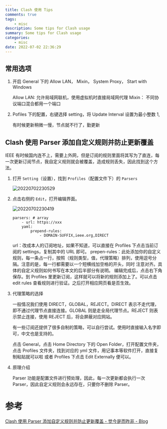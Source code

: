 ```yaml
---
title: Clash 使用 Tips
comments: true
tags:
    - misc
description: Some tips for Clash usage
summary: Some tips for Clash usage
categories:
    - misc
date: 2022-07-02 22:36:29
---
```


## 常用选项

1. 开启 General 下的 Allow LAN， Mixin， System Proxy， Start with Windows

    Allow LAN: 允许局域网联机，使用虚拟机时直接局域网代理
    Mixin： 不同协议端口混合都用一个端口

2. Pofiles 下的配置，右键选择 setting，将 Update Interval 设置为最小整数 1,

    有时候更新稍微一慢，节点就不行了，勤更新

## Clash 使用 Parser 添加自定义规则并防止更新覆盖

IEEE 有时候国内连不上，需要上外网，但是订阅的规则里面将其写为了直连，每一次更新订阅节点，我自定义规则就会被覆盖，造成规则丢失，因此找到这个方法。

1. 打开 `Setting`（设置），找到 `Profiles`（配置文件下）的 `Parsers`

    ![20220702230529](https://blog-1259556217.cos.ap-chengdu.myqcloud.com/image/20220702230529.png)

2. 点击右侧的 `Edit`，打开编辑界面。

    ![20220702230419](https://blog-1259556217.cos.ap-chengdu.myqcloud.com/image/20220702230419.png)

    ```
    parsers: # array
        - url: https://xxx
        yaml:
            prepend-rules:
                - DOMAIN-SUFFIX,ieee.org,DIRECT
    ```

    url：改成本人的订阅地址，如果不知道，可以直接在 Profiles 下点击当前订阅的 settings，复制其中的 URL 即可。
    prepen-rules：此处添加你的自定义规则，每一条占一行，按照（规则类型，值，代理策略）排列，使用逗号分隔。注意的是，每一行都需要以一个短横线加空格的开头，同时 注意对齐。具体的自定义规则如何书写在本文的后半部分有说明。
    编辑完成后，点击右下角保存。到 Profiles 里更新订阅，这样就可以将新的规则添加上了。可以点击 edit rules 查看规则进行验证。之后打开相应网页看是否生效。

3. 代理策略的选择

    一般情况我们使用 DIRECT，GLOBAL，REJECT。DIRECT 表示不走代理，即不通过代理节点直接连接。GLOBAL 则是走全局代理节点。REJECT 则表示禁止连接，使用 REJECT 后，将会屏蔽对应网站。

    有一些订阅还提供了很多自制的策略，可以自行尝试。使用时直接输入名字即可，中文也是支持的。

    点击 General，点击 Home Directory 下的 Open Folder，打开配置文件夹，点击 Profiles 文件夹，找到对应的 yml 文件，用记事本等软件打开，直接复制粘贴就可以啦 或者 Profiles 下点击 Edit Externally 便可以。

4. 原理介绍

    Parser 功能是配置文件进行预处理，因此，每一次更新都会执行一次 Parser，因此自定义规则会永远存在，只要你不删除 Parser。

# 参考

[Clash 使用 Parser 添加自定义规则并防止更新覆盖 - 觉今是而昨非 - Blog](https://chenjuefei.com:444/117.html)
